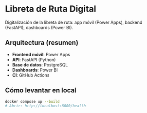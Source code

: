 # Libreta de Ruta Digital

Digitalización de la libreta de ruta: app móvil (Power Apps), backend (FastAPI), dashboards (Power BI).

## Arquitectura (resumen)
- **Frontend móvil**: Power Apps
- **API**: FastAPI (Python)
- **Base de datos**: PostgreSQL
- **Dashboards**: Power BI
- **CI**: GitHub Actions

## Cómo levantar en local
```bash
docker compose up --build
# Abrir: http://localhost:8000/health

